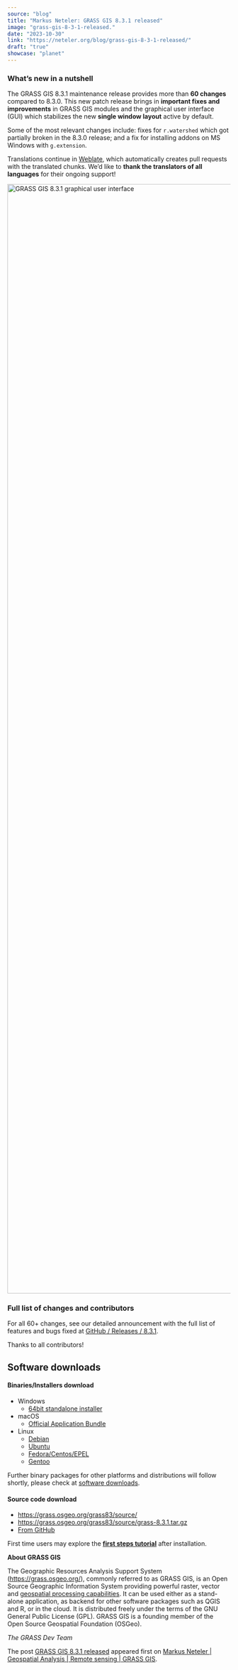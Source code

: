 ```yaml
---
source: "blog"
title: "Markus Neteler: GRASS GIS 8.3.1 released"
image: "grass-gis-8-3-1-released."
date: "2023-10-30"
link: "https://neteler.org/blog/grass-gis-8-3-1-released/"
draft: "true"
showcase: "planet"
---
```


<h3 id="what-s-new-in-a-nutshell">What’s new in a nutshell</h3>
<p>The GRASS GIS 8.3.1 maintenance release provides more than <strong>60 changes</strong> compared to 8.3.0. This new patch release brings in <strong>important fixes and improvements</strong> in GRASS GIS modules and the graphical user interface (GUI) which stabilizes the new <strong>single window layout</strong> active by default.</p>
<p>Some of the most relevant changes include: fixes for <code>r.watershed</code> which got partially broken in the 8.3.0 release; and a fix for installing addons on MS Windows with <code>g.extension</code>.</p>
<p>Translations continue in <a class="ext" title="Weblate" href="https://weblate.osgeo.org/projects/grass-gis/" target="_blank" rel="noopener">Weblate</a>, which automatically creates pull requests with the translated chunks. We’d like to <strong>thank the translators of all languages</strong> for their ongoing support!</p>
<p><a class="int" href="https://grass.osgeo.org/images/news/grass831_gui_vector.png"><img decoding="async" class="alignleft" title="GRASS GIS 8.3.1" src="https://grass.osgeo.org/images/news/grass831_gui_vector.png" alt="GRASS GIS 8.3.1 graphical user interface" width="3512" height="2500" /></a></p>
<h3 id="full-list-of-changes-and-contributors">Full list of changes and contributors</h3>
<p>For all 60+ changes, see our detailed announcement with the full list of features and bugs fixed at <a class="ext" title="GitHub / Releases / 8.3.1" href="https://github.com/OSGeo/grass/releases/tag/8.3.1" target="_blank" rel="noopener">GitHub / Releases / 8.3.1</a>.</p>
<p>Thanks to all contributors!</p>
<h2 id="software-downloads">Software downloads</h2>
<h4 id="binaries-installers-download">Binaries/Installers download</h4>
<ul>
<li>Windows
<ul>
<li><a class="int" href="https://grass.osgeo.org/grass83/binary/mswindows/native/WinGRASS-8.3.1-1-Setup.exe">64bit standalone installer</a></li>
</ul>
</li>
<li>macOS
<ul>
<li><a class="ext" title="Official Application Bundle" href="https://cmbarton.github.io/grass-mac/download/" target="_blank" rel="noopener">Official Application Bundle</a></li>
</ul>
</li>
<li>Linux
<ul>
<li><a class="ext" title="Debian" href="https://tracker.debian.org/pkg/grass" target="_blank" rel="noopener">Debian</a></li>
<li><a class="ext" title="Ubuntu" href="https://launchpad.net/~ubuntugis/+archive/ubuntu/ubuntugis-unstable" target="_blank" rel="noopener">Ubuntu</a></li>
<li><a class="ext" title="Fedora/Centos/EPEL" href="https://src.fedoraproject.org/rpms/grass" target="_blank" rel="noopener">Fedora/Centos/EPEL</a></li>
<li><a class="ext" title="Gentoo" href="https://packages.gentoo.org/packages/sci-geosciences/grass" target="_blank" rel="noopener">Gentoo</a></li>
</ul>
</li>
</ul>
<p>Further binary packages for other platforms and distributions will follow shortly, please check at <a class="int" href="https://grass.osgeo.org/download/">software downloads</a>.</p>
<h4 id="source-code-download">Source code download</h4>
<ul>
<li><a class="int" href="https://grass.osgeo.org/grass83/source/">https://grass.osgeo.org/grass83/source/</a></li>
<li><a class="int" href="https://grass.osgeo.org/grass83/source/grass-8.3.1.tar.gz">https://grass.osgeo.org/grass83/source/grass-8.3.1.tar.gz</a></li>
<li><a class="ext" title="From GitHub" href="https://github.com/OSGeo/grass/releases/tag/8.3.1" target="_blank" rel="noopener">From GitHub</a></li>
</ul>
<p>First time users may explore the <a class="int" href="https://grass.osgeo.org/learn/"><strong>first steps tutorial</strong></a> after installation.</p>
<p><strong>About GRASS GIS</strong></p>
<p>The Geographic Resources Analysis Support System (<a class="int" href="https://grass.osgeo.org/">https://grass.osgeo.org/</a>), commonly referred to as GRASS GIS, is an Open Source Geographic Information System providing powerful raster, vector and <a class="int" href="https://grass.osgeo.org/learn/overview/">geospatial processing capabilities</a>. It can be used either as a stand-alone application, as backend for other software packages such as QGIS and R, or in the cloud. It is distributed freely under the terms of the GNU General Public License (GPL). GRASS GIS is a founding member of the Open Source Geospatial Foundation (OSGeo).</p>
<p><em>The GRASS Dev Team</em></p>
<p>The post <a href="https://neteler.org/blog/grass-gis-8-3-1-released/">GRASS GIS 8.3.1 released</a> appeared first on <a href="https://neteler.org">Markus Neteler | Geospatial Analysis | Remote sensing | GRASS GIS</a>.</p>

